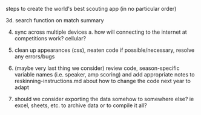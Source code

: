 steps to create the world's best scouting app (in no particular order)

3d. search function on match summary

4. sync across multiple devices
    a. how will connecting to the internet at competitions work? cellular?

5. clean up appearances (css), neaten code if possible/necessary, resolve any errors/bugs

6. (maybe very last thing we consider) review code, season-specific variable names (i.e. speaker, amp scoring) and add appropriate notes to reskinning-instructions.md about how to change the code next year to adapt

8. should we consider exporting the data somehow to somewhere else? ie excel, sheets, etc. to archive data or to compile it all? 

    